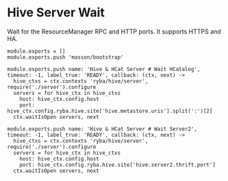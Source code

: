 
# Hive Server Wait

Wait for the ResourceManager RPC and HTTP ports. It supports HTTPS and HA.

    module.exports = []
    module.exports.push 'masson/bootstrap'

    module.exports.push name: 'Hive & HCat Server # Wait HCatalog', timeout: -1, label_true: 'READY', callback: (ctx, next) ->
      hive_ctxs = ctx.contexts 'ryba/hive/server', require('./server').configure
      servers = for hive_ctx in hive_ctxs
        host: hive_ctx.config.host
        port: hive_ctx.config.ryba.hive.site['hive.metastore.uris'].split(':')[2]
      ctx.waitIsOpen servers, next

    module.exports.push name: 'Hive & HCat Server # Wait Server2', timeout: -1, label_true: 'READY', callback: (ctx, next) ->
      hive_ctxs = ctx.contexts 'ryba/hive/server', require('./server').configure
      servers = for hive_ctx in hive_ctxs
        host: hive_ctx.config.host
        port: hive_ctx.config.ryba.hive.site['hive.server2.thrift.port']
      ctx.waitIsOpen servers, next

